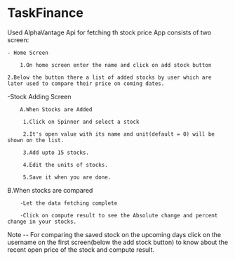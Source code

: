 # TaskFinance


Used AlphaVantage Api for fetching th stock price
App consists of two screen:

	- Home Screen

		1.On home screen enter the name and click on add stock button
		
    2.Below the button there a list of added stocks by user which are later used to compare their price on coming dates.
	

-Stock Adding Screen

		A.When Stocks are Added
 
		 1.Click on Spinner and select a stock
 
		 2.It's open value with its name and unit(default = 0) will be shown on the list.
 
		 3.Add upto 15 stocks.
 
		 4.Edit the units of stocks.

		 5.Save it when you are done.
		
B.When stocks are compared
 
		-Let the data fetching complete
 
		-Click on compute result to see the Absolute change and percent change in your stocks.
	

Note
	--
For comparing the saved stock on the upcoming days click on the username on the first screen(below the add stock button) to know about
 the recent open price 			of the stock and compute result.
